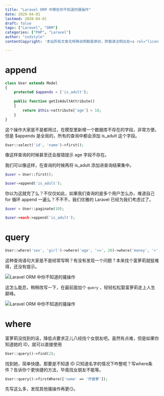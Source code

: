 ```yaml
---
title: "Laravel ORM 中哪些你不知道的骚操作"
date: 2020-04-01
lastmod: 2020-04-01
draft: false
tags: ["Laravel", "ORM"]
categories: ["PHP", "Laravel"]
author: "zxdstyle"
contentCopyright: '本站所有文章无特殊说明都是原创，转载请注明出处<a rel="license noopener" href="https://www.zxdstyle.cn" target="_blank">www.zxdstyle.cn</a>'

---
```


# append
```php
class User extends Model
{
    protected $appends = ['is_adult'];
    
    public function getIsAdultAttribute()
    {
        return $this->attribute['age'] > 18;
    }
}
```
这个操作大家是不是都用过，在模型里新增一个数据库不存在的字段，非常方便。但是 $appends 是全局的，所有的查询中都会添加 is_adult 这个字段。
```php
User::select('id', 'name')->first();
```
像这样查询的时候甚至还会报错提示 age 字段不存在。

我们可以像这样，在查询的时候再将 is_adult 添加进查询结果集中。
```php
$user = User::first();

$user->append('is_adult');
```

你以为这就完了么？不仅仅如此，如果我们查询的是多个用户怎么办，难道自己 for 循环 append 一遍么？不不不，我们优雅的 Laravel 已经为我们考虑过了。
```php
$user = User::paginate(10);

$user->each->append('is_adult');
```

# query
```php
User::where('sex', 'girl')->where('age', '<=', 20)->where('money', '>', 1000000000000)->get();
```
这种查询语句大家是不是经常写啊？有没有发现一个问题？本来找个富萝莉就挺难得，还没有提示。

![Laravel ORM 中你不知道的骚操作](https://cdn.learnku.com/uploads/images/202004/01/39723/PN7TBaOI3M.png!large)

这怎么能忍，稍稍改写一下，在最前面加个 `query` ，轻轻松松娶富萝莉走上人生巅峰。

![Laravel ORM 中你不知道的骚操作](https://cdn.learnku.com/uploads/images/202004/01/39723/homlqOvgw1.png!large)

# where
富萝莉没找到的话，降低点要求正儿八经找个女朋友吧。虽然有点难，但是如果你知道她的 ID，就可以直接使用
```php
User::query()->find(2);
```
找到她，简单快捷。那要是不知道 ID 只知道名字的情况下咋整呢？写where条件？告诉你个更快捷的方法，毕竟找女朋友不能等。
```php
User::query()->firstWhere(['name' => '乔碧萝']);
```


先写这么多，发现其他骚操作再更:smirk:。
